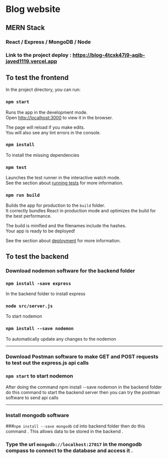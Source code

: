 
# Blog website 
## MERN Stack
### React / Express / MongoDB / Node
### Link to the project deploy : https://blog-4tcxk47j9-aqib-javed1119.vercel.app 

## To test the frontend

In the project directory, you can run:

### `npm start`

Runs the app in the development mode.\
Open [http://localhost:3000](http://localhost:3000) to view it in the browser.

The page will reload if you make edits.\
You will also see any lint errors in the console.

### `npm install`

To install the missing dependencies 

### `npm test`

Launches the test runner in the interactive watch mode.\
See the section about [running tests](https://facebook.github.io/create-react-app/docs/running-tests) for more information.

### `npm run build`

Builds the app for production to the `build` folder.\
It correctly bundles React in production mode and optimizes the build for the best performance.

The build is minified and the filenames include the hashes.\
Your app is ready to be deployed!

See the section about [deployment](https://facebook.github.io/create-react-app/docs/deployment) for more information.


## To test the backend

### Download nodemon software for the backend folder 
### `npm install -save express` 
In the backend folder to install express
### `node src/server.js` 
To start nodemon 
### `npm install --save nodemon ` 
To automatically update any changes to the nodemon 

---

### Download Postman software to make GET and POST requests to test out the express.js api calls 

### `npm start` to start nodemon 
After doing the command npm install --save nodemon  in the backend folder do this command to start the backend server then you can try the postman software to send api calls 

--- 
### Install mongodb software  
###`npm install --save mongodb` 
cd into backend folder then do this command . This allows data to be stored in the backend . 

### Type the url `mongodb://localhost:27017` in the mongodb compass to connect to the database and access it .




